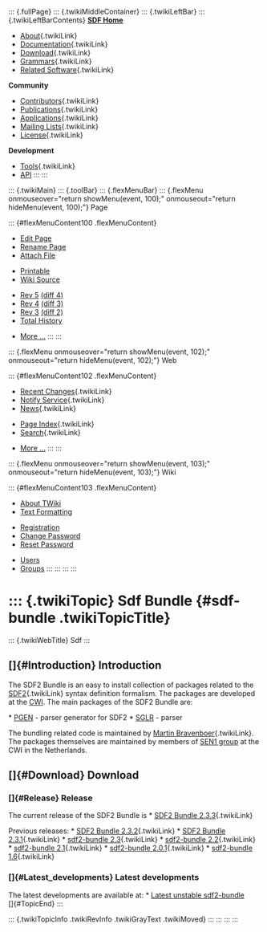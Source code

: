 ::: {.fullPage}
::: {.twikiMiddleContainer}
::: {.twikiLeftBar}
::: {.twikiLeftBarContents}
**[SDF Home](http://www.syntax-definition.org)**

-   [About](SdfLanguage){.twikiLink}
-   [Documentation](SdfDocumentation){.twikiLink}
-   [Download](SdfSoftware){.twikiLink}
-   [Grammars](SdfGrammars){.twikiLink}
-   [Related Software](SdfRelatedSoftware){.twikiLink}

**Community**

-   [Contributors](SdfDevelopment){.twikiLink}
-   [Publications](SdfPublications){.twikiLink}
-   [Applications](SdfApplications){.twikiLink}
-   [Mailing Lists](MailingList){.twikiLink}
-   [License](BSDLicense){.twikiLink}

**Development**

-   [Tools](DevelopmentTools){.twikiLink}
-   [API](http://homepages.cwi.nl/~daybuild/daily-docs)
:::
:::

::: {.twikiMain}
::: {.toolBar}
::: {.flexMenuBar}
::: {.flexMenu onmouseover="return showMenu(event, 100);" onmouseout="return hideMenu(event, 100);"}
Page

::: {#flexMenuContent100 .flexMenuContent}
-   [Edit
    Page](http://www.program-transformation.org/edit/Sdf/SdfBundle?t=1536825758)
-   [Rename
    Page](http://www.program-transformation.org/rename/Sdf/SdfBundle)
-   [Attach
    File](http://www.program-transformation.org/attach/Sdf/SdfBundle)

<!-- -->

-   [Printable](http://www.program-transformation.org/view/Sdf/SdfBundle?skin=print.pattern)
-   [Wiki
    Source](http://www.program-transformation.org/view/Sdf/SdfBundle?skin=text&raw=on&contenttype=text/plain)

<!-- -->

-   [Rev
    5](http://www.program-transformation.org/view/Sdf/SdfBundle?rev=1.5)
    [(diff 4)](http://www.program-transformation.org/rdiff/Sdf/SdfBundle?rev1=1.5&rev2=1.4)
-   [Rev
    4](http://www.program-transformation.org/view/Sdf/SdfBundle?rev=1.4)
    [(diff 3)](http://www.program-transformation.org/rdiff/Sdf/SdfBundle?rev1=1.4&rev2=1.3)
-   [Rev
    3](http://www.program-transformation.org/view/Sdf/SdfBundle?rev=1.3)
    [(diff 2)](http://www.program-transformation.org/rdiff/Sdf/SdfBundle?rev1=1.3&rev2=1.2)
-   [Total
    History](http://www.program-transformation.org/rdiff/Sdf/SdfBundle)

<!-- -->

-   [More
    \...](http://www.program-transformation.org/oops/Sdf/SdfBundle?template=oopsmore&param1=1.5&param2=1.5)
:::
:::

::: {.flexMenu onmouseover="return showMenu(event, 102);" onmouseout="return hideMenu(event, 102);"}
Web

::: {#flexMenuContent102 .flexMenuContent}
-   [Recent Changes](WebChanges){.twikiLink}
-   [Notify Service](WebNotify){.twikiLink}
-   [News](WebNews){.twikiLink}

<!-- -->

-   [Page Index](WebIndex){.twikiLink}
-   [Search](WebSearch){.twikiLink}

<!-- -->

-   [More
    \...](http://www.program-transformation.org/oops/Sdf/SdfBundle?template=oopsmore&param1=1.5&param2=1.5)
:::
:::

::: {.flexMenu onmouseover="return showMenu(event, 103);" onmouseout="return hideMenu(event, 103);"}
Wiki

::: {#flexMenuContent103 .flexMenuContent}
-   [About
    TWiki](http://www.program-transformation.org/view/TWiki/WebHome)
-   [Text
    Formatting](http://www.program-transformation.org/view/TWiki/TextFormattingRules)

<!-- -->

-   [Registration](http://www.program-transformation.org/view/TWiki/TWikiRegistration)
-   [Change
    Password](http://www.program-transformation.org/view/TWiki/ChangePassword)
-   [Reset
    Password](http://www.program-transformation.org/view/TWiki/ResetPassword)

<!-- -->

-   [Users](http://www.program-transformation.org/view/Main/TWikiUsers)
-   [Groups](http://www.program-transformation.org/view/Main/TWikiGroups)
:::
:::
:::
:::

::: {.twikiTopic}
Sdf Bundle {#sdf-bundle .twikiTopicTitle}
==========

::: {.twikiWebTitle}
Sdf
:::

[]{#Introduction} Introduction
------------------------------

The SDF2 Bundle is an easy to install collection of packages related to
the [SDF2](WebHome){.twikiLink} syntax definition formalism. The
packages are developed at the [CWI](http://www.cwi.nl). The main
packages of the SDF2 Bundle are:

\* [PGEN](http://www.cwi.nl/projects/MetaEnv/pgen/) - parser generator
for SDF2 \* [SGLR](http://www.cwi.nl/projects/MetaEnv/sglr/) - parser

The bundling related code is maintained by [Martin
Bravenboer](../Main/MartinBravenboer){.twikiLink}. The packages
themselves are maintained by members of [SEN1
group](http://www.cwi.nl/htbin/sen1/twiki/bin/view/SEN1/WebHome) at the
CWI in the Netherlands.

[]{#Download} Download
----------------------

### []{#Release} Release

The current release of the SDF2 Bundle is \* [SDF2 Bundle
2.3.3](Sdf2BundleRelease233){.twikiLink}

Previous releases: \* [SDF2 Bundle
2.3.2](Sdf2BundleRelease232){.twikiLink} \* [SDF2 Bundle
2.3.1](Sdf2BundleRelease231){.twikiLink} \* [sdf2-bundle
2.3](Sdf2BundleRelease23){.twikiLink} \* [sdf2-bundle
2.2](Sdf2BundleRelease22){.twikiLink} \* [sdf2-bundle
2.1](Sdf2BundleRelease21){.twikiLink} \* [sdf2-bundle
2.0.1](Sdf2BundleRelease201){.twikiLink} \* [sdf2-bundle
1.6](Sdf2BundleRelease16){.twikiLink}

### []{#Latest_developments} Latest developments

The latest developments are available at: \* [Latest unstable
sdf2-bundle](http://nix.cs.uu.nl/dist/meta-environment/sdf2-bundle-unstable-latest/)\
[]{#TopicEnd}
:::

::: {.twikiTopicInfo .twikiRevInfo .twikiGrayText .twikiMoved}
:::
:::
:::
:::

